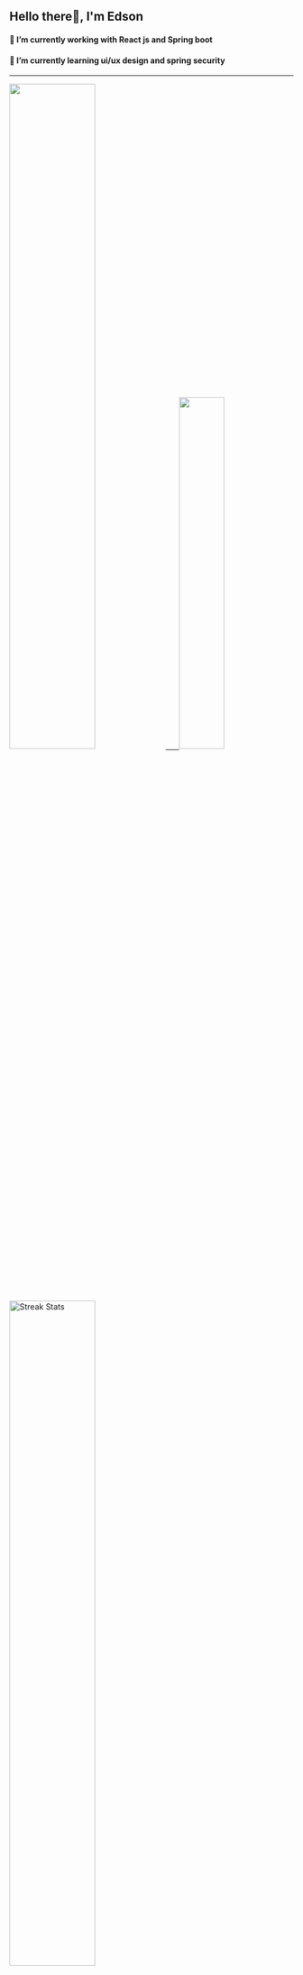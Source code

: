 
## Hello there👋, I'm Edson 

#### 🔭 I’m currently working with React js and Spring boot 
#### 🌱 I’m currently learning ui/ux design and spring security
---
    
  

 <p align="left">
  <a href="https://github.com/EdsonNhancale">
  <img width=55% src="https://github-readme-stats.vercel.app/api?username=EdsonNhancale&show_icons=true&theme=dracula&include_all_commits=true&count_private=true"/>&nbsp;&nbsp;&nbsp;&nbsp;&nbsp;
  <img  width=40% src="https://github-readme-stats.vercel.app/api/top-langs/?username=EdsonNhancale&layout=compact&langs_count=7&theme=dracula"/>
</p>

  <p align="left">
    <a href="https://github.com/EdsonNhancale"><img width=55% alt="Streak Stats" src="https://github-readme-streak-stats.herokuapp.com/?user=EdsonNhancale&theme=dracula"/></a>
   </p>

 
 <!--START_SECTION:waka-->

```txt
From: 16 November 2022 - To: 22 September 2023

Total Time: 614 hrs 31 mins

JavaScript        396 hrs 33 mins ████████████████░░░░░░░░░   64.53 %
TypeScript        132 hrs 46 mins █████▒░░░░░░░░░░░░░░░░░░░   21.61 %
JSON              20 hrs 10 mins  ▓░░░░░░░░░░░░░░░░░░░░░░░░   03.28 %
Dart              14 hrs 6 mins   ▓░░░░░░░░░░░░░░░░░░░░░░░░   02.30 %
Other             10 hrs 18 mins  ▒░░░░░░░░░░░░░░░░░░░░░░░░   01.68 %
```

<!--END_SECTION:waka-->

<div> 
  <a href="www.linkedin.com/in/edson-nhancale-7849781a6" target="_blank"><img src="https://img.shields.io/badge/-LinkedIn-%230077B5?style=for-the-badge&logo=linkedin&logoColor=white" target="_blank"></a> 

</div>

